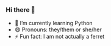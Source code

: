 ### Hi there 👋

<!--
**mikrofrettchen/mikrofrettchen** is a ✨ _special_ ✨ repository because its `README.md` (this file) appears on your GitHub profile.

Here are some ideas to get you started:
-->


- 🌱 I’m currently learning Python
- 😄 Pronouns: they/them or she/her
- ⚡ Fun fact: I am not actually a ferret
